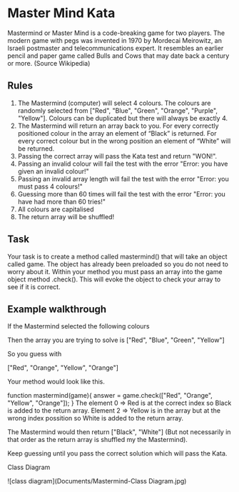 # Master Mind Kata

Mastermind or Master Mind is a code-breaking game for two players. 
The modern game with pegs was invented in 1970 by Mordecai Meirowitz, an Israeli postmaster and telecommunications expert. 
It resembles an earlier pencil and paper game called Bulls and Cows that may date back a century or more. (Source Wikipedia)

## Rules

1. The Mastermind (computer) will select 4 colours. The colours are randomly selected from ["Red", "Blue", "Green", "Orange", "Purple", "Yellow"]. Colours can be duplicated but there will always be exactly 4.
2. The Mastermind will return an array back to you. For every correctly positioned colour in the array an element of “Black” is returned. For every correct colour but in the wrong position an element of “White” will be returned.
3. Passing the correct array will pass the Kata test and return "WON!".
4. Passing an invalid colour will fail the test with the error "Error: you have given an invalid colour!"
5. Passing an invalid array length will fail the test with the error "Error: you must pass 4 colours!"
6. Guessing more than 60 times will fail the test with the error "Error: you have had more than 60 tries!"
7. All colours are capitalised
8. The return array will be shuffled!

## Task

Your task is to create a method called mastermind() that will take an object called game. The object has already been preloaded so you do not need to worry about it.
Within your method you must pass an array into the game object method .check(). This will evoke the object to check your array to see if it is correct.

## Example walkthrough

If the Mastermind selected the following colours

Then the array you are trying to solve is ["Red", "Blue", "Green", "Yellow"]

So you guess with 

["Red", "Orange", "Yellow", "Orange"]

Your method would look like this.

function mastermind(game){
  answer = game.check(["Red", "Orange", "Yellow", "Orange"]);
}
The element 0 => Red is at the correct index so Black is added to the return array. Element 2 => Yellow is in the array but at the wrong index possition so White is added to the return array.

The Mastermind would then return ["Black", "White"] (But not necessarily in that order as the return array is shuffled my the Mastermind).

Keep guessing until you pass the correct solution which will pass the Kata.


Class Diagram

![class diagram](Documents/Mastermind-Class Diagram.jpg)
